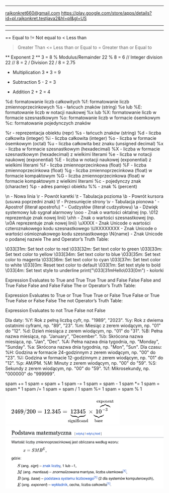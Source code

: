 -----------------------
rajkonkret660@gmail.com
https://play.google.com/store/apps/details?id=pl.rajkonkret.testjava2&hl=pl&gl=US

-----------------------
------------------------


==    Equal to
!=    Not equal to
<    Less than
>    Greater Than
<=    Less than or Equal to
>=    Greater than or Equal to


**    Exponent    2 ** 3 = 8
%    Modulus/Remainder    22 % 8 = 6
//    Integer division    22 // 8 = 2
/    Division    22 / 8 = 2.75
*    Multiplication    3 * 3 = 9
-    Subtraction    5 - 2 = 3
+    Addition    2 + 2 = 4

%d: formatowanie liczb całkowitych
%f: formatowanie liczb zmiennoprzecinkowych
%s - łańcuch znaków (string)
%e lub %E: formatowanie liczb w notacji naukowej
%x lub %X: formatowanie liczb w formacie szesnastkowym
%o: formatowanie liczb w formacie ósemkowym
%c: formatowanie pojedynczych znaków

%r - reprezentacja obiektu (repr)
%s - łańcuch znaków (string)
%d - liczba całkowita (integer)
%i - liczba całkowita (integer)
%o - liczba w formacie ósemkowym (octal)
%u - liczba całkowita bez znaku (unsigned decimal)
%x - liczba w formacie szesnastkowym (hexadecimal)
%X - liczba w formacie szesnastkowym (hexadecimal) z wielkimi literami
%e - liczba w notacji naukowej (exponential)
%E - liczba w notacji naukowej (exponential) z wielkimi literami
%f - liczba zmiennoprzecinkowa (float)
%F - liczba zmiennoprzecinkowa (float)
%g - liczba zmiennoprzecinkowa (float) w formacie kompaktowym
%G - liczba zmiennoprzecinkowa (float) w formacie kompaktowym z wielkimi literami
%c - pojedynczy znak (character)
%p - adres pamięci obiektu
%% - znak % (percent)

\n - Nowa linia
\r - Powrót karetki
\t - Tabulacja pozioma
\b - Powrót kursora (usuwa poprzedni znak)
\f - Przesunięcie strony
\v - Tabulacja pionowa
' - Apostrof (literał apostrofu)
" - Cudzysłów (literał cudzysłowu)
\a - Dźwięk systemowy lub sygnał alarmowy
\ooo - Znak o wartości oktalnej (np. \012 reprezentuje znak nowej linii)
\xhh - Znak o wartości szesnastkowej (np. \x0A reprezentuje znak nowej linii)
\uXXXX - Znak Unicode o wartości czteroznakowego kodu szesnastkowego
\UXXXXXXXX - Znak Unicode o wartości ośmioznakowego kodu szesnastkowego
\N{name} - Znak Unicode o podanej nazwie
The and Operator’s Truth Table:

\033[31m: Set text color to red
\033[32m: Set text color to green
\033[33m: Set text color to yellow
\033[34m: Set text color to blue
\033[35m: Set text color to magenta
\033[36m: Set text color to cyan
\033[37m: Set text color to white
\033[0m: Reset text color to default
\033[1m: Set text style to bold
\033[4m: Set text style to underline
print("\033[31mHello\033[0m") - kolorki


Expression    Evaluates to
True and True    True
True and False    False
False and True    False
False and False    False
The or Operator’s Truth Table:

Expression    Evaluates to
True or True    True
True or False    True
False or True    True
False or False    False
The not Operator’s Truth Table:

Expression    Evaluates to
not True    False
not False

Dla daty:
%Y: Rok z pełną liczbą cyfr, np. "1989", "2023".
%y: Rok z dwiema ostatnimi cyframi, np. "89", "23".
%m: Miesiąc z zerem wiodącym, np. "01" do "12".
%d: Dzień miesiąca z zerem wiodącym, np. "01" do "31".
%B: Pełna nazwa miesiąca, np. "January", "December".
%b: Skrócona nazwa miesiąca, np. "Jan", "Dec".
%A: Pełna nazwa dnia tygodnia, np. "Monday", "Sunday".
%a: Skrócona nazwa dnia tygodnia, np. "Mon", "Sun".
Dla czasu:
%H: Godzina w formacie 24-godzinnym z zerem wiodącym, np. "00" do "23".
%I: Godzina w formacie 12-godzinnym z zerem wiodącym, np. "01" do "12".
%p: AM/PM.
%M: Minuty z zerem wiodącym, np. "00" do "59".
%S: Sekundy z zerem wiodącym, np. "00" do "59".
%f: Mikrosekundy, np. "000000" do "999999".

spam += 1    spam = spam + 1
spam -= 1    spam = spam - 1
spam *= 1    spam = spam * 1
spam /= 1    spam = spam / 1
spam %= 1    spam = spam % 1

![img.png](img.png)
![img_1.png](img_1.png)